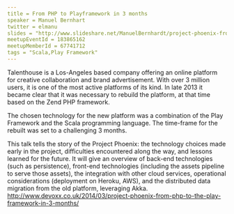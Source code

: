 ```yaml
---
title = From PHP to Playframework in 3 months
speaker = Manuel Bernhart
twitter = elmanu
slides = "http://www.slideshare.net/ManuelBernhardt/project-phoenix-from-php-to-the-play-framework-in-3-months"
meetupEventId = 183865162
meetupMemberId = 67741712
tags = "Scala,Play Framework"
---
```

Talenthouse is a Los-Angeles based company offering an online platform for creative collaboration and brand advertisement. With over 3 million users, it is one of the most active platforms of its kind. In late 2013 it became clear that it was necessary to rebuild the platform, at that time based on the Zend PHP framework.

The chosen technology for the new platform was a combination of the Play Framework and the Scala programming language. The time-frame for the rebuilt was set to a challenging 3 months.

This talk tells the story of the Project Phoenix: the technology choices made early in the project, difficulties encountered along the way, and lessons learned for the future. It will give an overview of back-end technologies (such as persistence), front-end technologies (including the assets pipeline to serve those assets), the integration with other cloud services, operational considerations (deployment on Heroku, AWS), and the distributed data migration from the old platform, leveraging Akka.  
http://www.devoxx.co.uk/2014/03/project-phoenix-from-php-to-the-play-framework-in-3-months/
